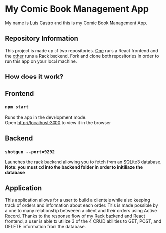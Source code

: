 # My Comic Book Management App
My name is Luis Castro and this is my Comic Book Management App.

## Repository Information
This project is made up of two repositories. [One](https://github.com/foreverluiscastro/comic_book_management_app) runs a React frontend and the [other](https://github.com/foreverluiscastro/phase-3-ruby-group-project-rack-react) runs a Rack backend. Fork and clone both repositories in order to run this app on your local machine.

## How does it work?

## Frontend
### `npm start`
Runs the app in the development mode.\
Open [http://localhost:3000](http://localhost:3000) to view it in the browser.

## Backend
### `shotgun --port=9292`
Launches the rack backend allowing you to fetch from an SQLite3 database.
**Note: you must cd into the backend folder in order to initiliaze the database**

## Application
This application allows for a user to build a clientele while also keeping track of orders and information about each order. This is made possible by a one to many relationship betweeen a client and their orders using Active Record. Thanks to the response flow of my Rack backend and React frontend, a user is able to utilize 3 of the 4 CRUD abilities to GET, POST, and DELETE information from the database.
